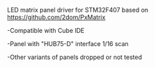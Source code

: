 LED matrix panel driver for STM32F407 based on https://github.com/2dom/PxMatrix


-Compatible with Cube IDE

-Panel with "HUB75-D" interface 1/16 scan

-Other variants of panels dropped or not tested


